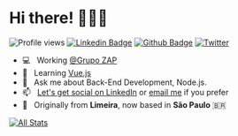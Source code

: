 # Hi there! 👱🏼‍♂️

![Profile views](https://gpvc.arturio.dev/vinacovre) [![Linkedin Badge](https://img.shields.io/badge/-vcovre-0072b1?style=flat&logo=Linkedin&logoColor=white&link=https://www.linkedin.com/in/vcovre/)](https://www.linkedin.com/in/vcovre/) [![Github Badge](https://img.shields.io/badge/-vinacovre-grey?style=flat&logo=github&logoColor=white&link=https://github.com/vinacovre/)](https://www.github.com/vinacovre/) [![Twitter](https://img.shields.io/twitter/url/https/twitter.com/viniciuscovree.svg?style=social&label=Follow%20me)](https://twitter.com/viniciuscovree)

- 💻 &nbsp; Working [@Grupo ZAP](https://github.com/grupozap)
- 🌱 &nbsp; Learning [Vue.js](https://vuejs.org/)
- 💬 &nbsp; Ask me about Back-End Development, Node.js.
- 📫 &nbsp; [Let's get social on LinkedIn](https://www.linkedin.com/in/vcovre) or [email me](mailto:vinicius.covreassis@gmail.com) if you prefer
- 📍 &nbsp; Originally from **Limeira**, now based in **São Paulo** 🇧🇷

[![All Stats](https://github-readme-stats-axpwmfcg3.vercel.app/api?username=vinacovre&count_private=true&show_icons=true&include_all_commits=true&hide=contribs&bg_color=00a591&title_color=073B3A&icon_color=073B3A&text_color=49393B)](https://github.com/vinacovre/github-readme-stats)
